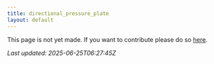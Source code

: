 ```yaml
---
title: directional_pressure_plate
layout: default
---
```


This page is not yet made. If you want to contribute please do so [here](https://github.com/CrazyH2/Bigstone/blob/wiki/components/directional_pressure_plate.md).

_Last updated: 2025-06-25T06:27:45Z_
